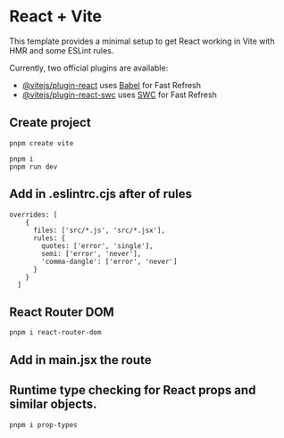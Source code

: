 # React + Vite

This template provides a minimal setup to get React working in Vite with HMR and some ESLint rules.

Currently, two official plugins are available:

- [@vitejs/plugin-react](https://github.com/vitejs/vite-plugin-react/blob/main/packages/plugin-react/README.md) uses [Babel](https://babeljs.io/) for Fast Refresh
- [@vitejs/plugin-react-swc](https://github.com/vitejs/vite-plugin-react-swc) uses [SWC](https://swc.rs/) for Fast Refresh

## Create project
```
pnpm create vite
```
```
pnpm i
pnpm run dev
```
## Add in .eslintrc.cjs after of rules
```
overrides: [
    {
      files: ['src/*.js', 'src/*.jsx'],
      rules: {
        quotes: ['error', 'single'],
        semi: ['error', 'never'],
        'comma-dangle': ['error', 'never']
      }
    }
  ]
```
## React Router DOM
```
pnpm i react-router-dom
```
## Add in main.jsx the route

## Runtime type checking for React props and similar objects.
```
pnpm i prop-types
```